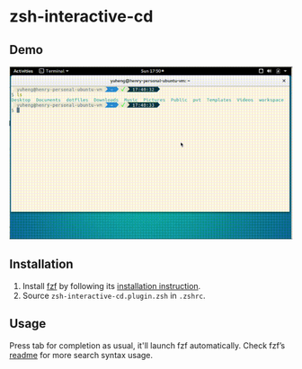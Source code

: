 # zsh-interactive-cd
## Demo
![demo](demo.gif)
## Installation
1. Install [fzf](https://github.com/junegunn/fzf) by following its [installation instruction](https://github.com/junegunn/fzf#installation).
2. Source `zsh-interactive-cd.plugin.zsh` in `.zshrc`.
## Usage
Press tab for completion as usual, it'll launch fzf automatically. Check fzf’s [readme](https://github.com/junegunn/fzf#search-syntax) for more search syntax usage.
